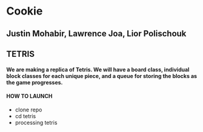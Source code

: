 # Cookie

## Justin Mohabir, Lawrence Joa, Lior Polischouk

## TETRIS

#### We are making a replica of Tetris. We will have a board class, individual block classes for each unique piece, and a queue for storing the blocks as the game progresses.

#### HOW TO LAUNCH
- clone repo
- cd tetris
- processing tetris

